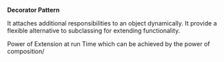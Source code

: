 **Decorator Pattern**

It attaches additional responsibilities to an object dynamically. It provide a flexible alternative to subclassing for extending functionality.

Power of Extension at run Time which can be achieved by the power of composition/

